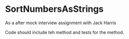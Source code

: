# SortNumbersAsStrings


As a after mock interview assignment with Jack Harris

Code should include teh method and tests for the method.
